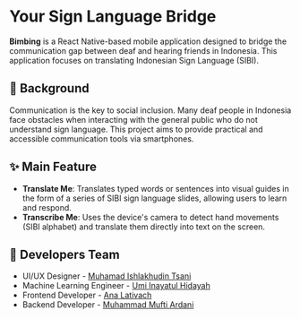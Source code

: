 <h1>Your Sign Language Bridge</h1>

**Bimbing** is a React Native-based mobile application designed to bridge the communication gap between deaf and hearing friends in Indonesia. This application focuses on translating Indonesian Sign Language (SIBI).

## 🎯 Background
Communication is the key to social inclusion. Many deaf people in Indonesia face obstacles when interacting with the general public who do not understand sign language. This project aims to provide practical and accessible communication tools via smartphones.

## ✨ Main Feature
- **Translate Me**: Translates typed words or sentences into visual guides in the form of a series of SIBI sign language slides, allowing users to learn and respond.
- **Transcribe Me**: Uses the device's camera to detect hand movements (SIBI alphabet) and translate them directly into text on the screen.

## 👥 Developers Team
- UI/UX Designer - <a href="https://github.com/iamTsani" title="Github Muhamad Ishlakhudin Tsani" target="_blank">Muhamad Ishlakhudin Tsani</a>
- Machine Learning Engineer - <a href="https://github.com/UmiHidayah12" title="GitHub Umi Inayatul Hidayah" target="_blank">Umi Inayatul Hidayah</a>
- Frontend Developer - <a href="https://github.com/analativach" title="Github Ana Lativach" target="_blank">Ana Lativach</a>
- Backend Developer - <a href="https://github.com/muftiardani" title="Github Muhammad Mufti Ardani" target="_blank">Muhammad Mufti Ardani</a>
